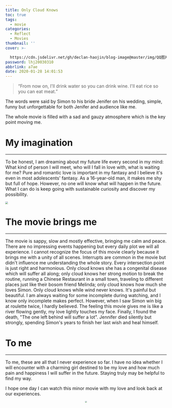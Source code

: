 ```yaml
---
title: Only Cloud Knows
toc: true
tags:
  - movie
categories:
  - Reflect
  - Movies
thumbnail: ''
cover: >-

  https://cdn.jsdelivr.net/gh/declan-haojin/blog-image@master/img/QQ图片20200128141303.png
password: lhj20030310
abbrlink: a7ae
date: 2020-01-28 14:01:53
---
```



> “From now on, I'll drink water so you can drink wine. I'll eat rice so you can eat meat.”

The words were said by Simon to his bride Jenifer on his wedding, simple, funny but unforgettable for both Jenifer and audience like me.

The whole movie is filled with a sad and gauzy atmosphere which is the key point moving me. 

# My imagination

---

To be honest, I am dreaming about my future life every second in my mind: What kind of person I will meet, who will I fall in love with, what is waiting for me? Pure and romantic love is important in my fantasy and I believe it's even in most adolescents' fantasy. As a 16-year-old man, it makes me shy but full of hope. However, no one will know what will happen in the future. What I can do is keep going with sustainable curiosity and discover my possibility.

<img src="https://i.loli.net/2020/01/28/lvpAP1xo5a79UuY.jpg" style="zoom:50%;" />



# The movie brings me

---

The movie is sappy, slow and mostly effective, bringing me calm and peace. There are no impressing events happening but every daily plot we will all experience. I cannot recognize the focus of this movie clearly because it brings me with a unity of all scenes. Interrupts are common in the movie but didn't influence me understanding the whole story. Every intersection point is just right and harmonious. Only cloud knows she has a congenital disease which will suffer all along; only cloud knows her strong motion to break the routine, running a Chinese Restaurant in a small town, traveling to different places just like their bosom friend Melinda; only cloud knows how much she loves Simon. Only cloud knows while wind never knows. It's painful but beautiful. I am always waiting for some incomplete during watching, and I know only incomplete makes perfect. However, when I saw Simon win big at roulette twice, I hardly believed. The feeling this movie gives me is like a river flowing gently, my love lightly touches my face. Finally, I found the death, "The one left behind will suffer a lot". Jennifer died silently but strongly, spending Simon's years to finish her last wish and heal himself. 

# To me

---

To me, these are all that I never experience so far. I have no idea whether I will encounter with a charming girl destined to be my love and how much pain and happiness I will suffer in the future. Staying truly may be helpful to find my way. 

I hope one day I can watch this minor movie with my love and look back at our experiences.

<div align=center>
<img src="https://i.loli.net/2020/01/28/hFsvUwW4PTzgkZ7.jpg" style="zoom:33%;" />
</div>